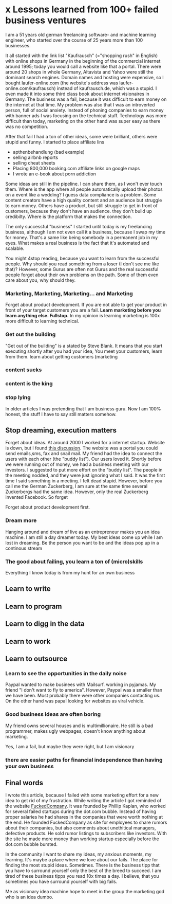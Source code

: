 # x Lessons learned from 100+ failed business ventures

I am a 51 years old german freelancing software- and machine learning engineer, who started over the course of 25 years more than 100 businesses.

It all started with the link list "Kaufrausch" (="shopping rush" in English) with online shops in Germany in the beginning of the commercial internet around 1995; today you would call a website like that a portal. There were around 20 shops in whole Germany, Altavista and Yahoo were still the dominant search engines. Domain names and hosting were expensive, so I bought laufer-online.com (the website's address was laufer-online.com/kaufrausch) instead of kaufrausch.de, which was a stupid. I even made it into some third class book about internet visionaires in Germany. The business was a fail, because it was difficult to earn money on the internet at that time. My problem was also that I was an introverted person, full of social anxiety. Instead of phoning companies to earn money with banner ads I was focusing on the technical stuff. Technology was more difficult than today, marketing on the other hand was super easy as there was no competition.

After that fail I had a ton of other ideas, some were brilliant, others were stupid and funny. I started to place affiliate lins

- apthenbehandlung (bad example)
- selling airbnb reports
- selling cheat sheets
- Placing 800,000 booking.com affiliate links on google maps
- I wrote an e-book about porn addiction

Some ideas are still in the pipeline. I can share them, as I won't ever touch them. Where is the app where all people automatically upload their photos on a event like a wedding?
I guess data compliance is a problem. Some content creators have a high quality content and an audience but struggle to earn money. Others have a product, but still struggle to get in front of customers, because they don't have an audience. they don't build up credibilty. Where is the platform that makes the connection.

The only successful "business" I started until today is my freelancing business, although I am not even call it a business, because I swap my time for money. That's a same like being somebody in a permanent job in my eyes. What makes a real business is the fact that it's automated and scalable.

You might 4stop reading, because you want to learn from the successful people. Why should you read something from a loser (I don't see me like that)? However, some Gurus are often not Gurus and the real successful people forget about their own problems on the path. Some of them even care about you, why should they.

### Marketing, Marketing, Marketing... and Marketing

Forget about product development. If you are not able to get your product in front of your target customers you are a fail. **Learn marketing before you learn anything else. Fullstop.**
In my opinion is learning marketing is 100x more difficult to learning technical.

### Get out the building

"Get out of the building" is a stated by Steve Blank. It means that you start executing shortly after you had your idea, You meet your customers, learn from them. learn about getting customers (marketing

### content sucks

### content is the king

### stop lying

In older articles I was pretending that I am business guru. Now I am 100% honest, the stuff I have to say still matters somehow.

## Stop dreaming, execution matters

Forget about ideas. At around 2000 I worked for a internet startup. Website is down, but I found [this discussion](http://www.emaildiscussions.com/showthread.php?t=29569). The website was a portal you could send emails,sms, fax and snail mail.
My friend had the idea to connect the users with each other (the "buddy list"). Our users loved it. Shortly before we were running out of money, we had a business meeting with our investors. I suggested to put more effort on the "buddy list".
The people in the meeting nodded, and they were just ignoring what I said. It was the first time I said something in a meeting. I felt dead stupid. However, before you call me the German Zuckerberg, I am sure at the same time several Zuckerbergs had the same idea. However, only the real Zuckerberg invented Facebook. So forget

Forget about product development first.

### Dream more

Hanging around and dream of live as an entrepreneur makes you an idea machine. I am still a day dreamer today. My best ideas come up while I am lost in dreaming. Be the person you want to be and the ideas pop up in a continous stream

### The good about failing, you learn a ton of (micro)skills

Everything I know today is from my hunt for an own business

## Learn to write

## Learn to program

## Learn to digg in the data

## Learn to work

## Learn to outsource

### Learn to see the opportunities in the daily noise

Paypal wanted to make businees with Mailsurf. working in pyjamas. My friend "I don't want to fly to america". However, Paypal was a smaller than we have been. Most probably there were other companies contacting us. On the other hand was papal looking for websites as viral vehicle.

### Good business ideas are often boring

My friend owns several houses and is multimillionaire. He still is a bad programmer, makes ugly webpages, doesn't know anything about marketing.

Yes, I am a fail, but maybe they were right, but I am visionary

### there are easier paths for financial independence than having your own business

## Final words

I wrote this article, because I failed with some marketing effort for a new idea to get rid of my frustration. While writing the article I got reminded of the website [FuckedCompany](https://en.wikipedia.org/wiki/Fucked_Company). It was founded by Phillip Kaplan, who worked for several
failed startups during the dot.com bubble. Instead of having proper salaries he had shares in the companies that were worth nothing at the end. He founded FuckedCompany as site for employees to share rumors about their companies, but also comments about unethitical managers, defective products. He sold rumor listings to subscribers like investors. With the site he made more money than working startup especially before the dot.com bubble bursted.

In the community I want to share my ideas, my anxious moments, my learning. It's maybe a place where we love about our fails. The place for finding the most stupid ideas. Sometimes.
There is the business tipp that you have to surround yourself only the best of the breed to succeed. I am tired of these business tipps you read 10x times a day. I believe, that you sometimes you have surround yourself
with big fails.

Me as visionary idea machine hope to meet in the group the marketing god who is an idea dumbo.
